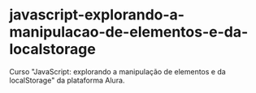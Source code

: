 # javascript-explorando-a-manipulacao-de-elementos-e-da-localstorage
Curso "JavaScript: explorando a manipulação de elementos e da localStorage" da plataforma Alura.
